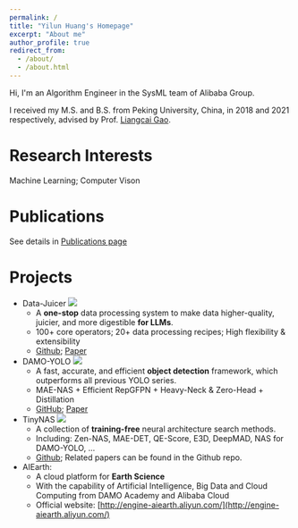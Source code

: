 ```yaml
---
permalink: /
title: "Yilun Huang's Homepage"
excerpt: "About me"
author_profile: true
redirect_from: 
  - /about/
  - /about.html
---
```


Hi, I'm an Algorithm Engineer in the SysML team of Alibaba Group.

I received my M.S. and B.S. from Peking University, China, in 2018 and 2021 respectively, advised by Prof. [Liangcai Gao](https://www.icst.pku.edu.cn/xztd/xztd_01/1222616.htm).

Research Interests
======
Machine Learning; Computer Vison

Publications
======
See details in [Publications page](/publications)

Projects
======
* Data-Juicer ![](https://img.shields.io/github/stars/modelscope/data-juicer)
  * A **one-stop** data processing system to make data higher-quality, juicier, and more digestible **for LLMs**.
  * 100+ core operators; 20+ data processing recipes; High flexibility & extensibility
  * [Github](https://github.com/modelscope/data-juicer); [Paper](https://arxiv.org/abs/2309.02033)
* DAMO-YOLO ![](https://img.shields.io/github/stars/tinyvision/DAMO-YOLO)
  * A fast, accurate, and efficient **object detection** framework, which outperforms all previous YOLO series.
  * MAE-NAS + Efficient RepGFPN + Heavy-Neck & Zero-Head + Distillation
  * [GitHub](https://github.com/tinyvision/DAMO-YOLO); [Paper](https://arxiv.org/abs/2211.15444)
* TinyNAS ![](https://img.shields.io/github/stars/alibaba/lightweight-neural-architecture-search)
  * A collection of **training-free** neural architecture search methods.
  * Including: Zen-NAS, MAE-DET, QE-Score, E3D, DeepMAD, NAS for DAMO-YOLO, ...
  * [Github](https://github.com/alibaba/lightweight-neural-architecture-search); Related papers can be found in the Github repo.
* AIEarth:
  * A cloud platform for **Earth Science**
  * With the capability of Artificial Intelligence, Big Data and Cloud Computing from DAMO Academy and Alibaba Cloud
  * Official website: [http://engine-aiearth.aliyun.com/](http://engine-aiearth.aliyun.com/)

<br/>
<br/>

<script type='text/javascript' id='clustrmaps' src='//cdn.clustrmaps.com/map_v2.js?cl=ffffff&w=600&t=tt&d=gyn9ufo4r9wSYgp5M1ncvmt23stuwHNbdVuZA-7UOZU'></script>
